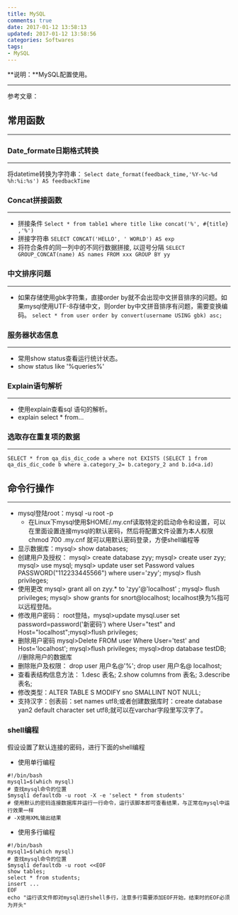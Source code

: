 ```yaml
---
title: MySQL
comments: true
date: 2017-01-12 13:58:13
updated: 2017-01-12 13:58:56
categories: Softwares
tags:
- MySQL
---
```


**说明：**MySQL配置使用。
<!-- more -->


---
参考文章：

## 常用函数
---
### Date_formate日期格式转换
---
将datetime转换为字符串： `Select date_format(feedback_time,'%Y-%c-%d %h:%i:%s') AS feedbackTime`

### Concat拼接函数
---
* 拼接条件 `Select * from table1 where title like concat('%', #{title} ,'%')` 
* 拼接字符串 `SELECT CONCAT('HELLO', ' WORLD') AS exp`
* 将符合条件的同一列中的不同行数据拼接, 以逗号分隔 `SELECT GROUP_CONCAT(name) AS names FROM xxx GROUP BY yy `

### 中文排序问题
---
* 如果存储使用gbk字符集，直接order by就不会出现中文拼音排序的问题。如果mysql使用UTF-8存储中文，则order by中文拼音排序有问题，需要变换编码。
`select * from user order by convert(username USING gbk) asc; `

### 服务器状态信息
---
* 常用show status查看运行统计状态。
* show status like '%queries%'

### Explain语句解析
---
* 使用explain查看sql 语句的解析。
* explain select * from… 

### 选取存在重复项的数据
---

```
SELECT * from qa_dis_dic_code a where not EXISTS (SELECT 1 from qa_dis_dic_code b where a.category_2= b.category_2 and b.id<a.id)
```

## 命令行操作
---
* mysql登陆root：mysql -u root -p
	* 在Linux下mysql使用$HOME/.my.cnf读取特定的启动命令和设置，可以在里面设置连接mysql的默认密码，然后将配置文件设置为本人权限 chmod 700 .my.cnf 就可以用默认密码登录，方便shell编程等
* 显示数据库：mysql> show databases;
* 创建用户及授权：
mysql> create database zyy; mysql> create user zyy; mysql> use mysql; mysql> update user set Password values PASSWORD("112233445566") where user='zyy'; mysql> flush privileges;
* 使用更改
mysql> grant all on zyy.* to 'zyy'@'localhost' ;  mysql> flush privileges; mysql> show grants for snort@localhost; localhost换为%指可以远程登陆。
* 修改用户密码：
root登陆，mysql>update mysql.user set password=password('新密码') where User="test" and Host="localhost";mysql>flush privileges;
* 删除用户密码
mysql>Delete FROM user Where User='test' and Host='localhost';
mysql>flush privileges;
mysql>drop database testDB; //删除用户的数据库
* 删除账户及权限：
drop user 用户名@'%';
drop user 用户名@ localhost; 
* 查看表结构信息方法：
1.desc 表名;
2.show columns from 表名;
3.describe 表名;
* 修改类型：ALTER TABLE S MODIFY sno SMALLINT NOT NULL;
* 支持汉字：创表前：set names utf8;或者创建数据库时：create database yan2 default character set utf8;就可以在varchar字段里写汉字了。

### shell编程

假设设置了默认连接的密码，进行下面的shell编程
* 使用单行编程

```
#!/bin/bash
mysql1=$(which mysql)
# 查找mysql命令的位置
$mysql1 defaultdb -u root -X -e 'select * from students'
# 使用默认的密码连接数据库并运行一行命令，运行该脚本即可查看结果，与正常在mysql中运行效果一样
# -X使用XML输出结果
```

* 使用多行编程

```
#!/bin/bash
mysql1=$(which mysql)
# 查找mysql命令的位置
$mysql1 defaultdb -u root <<EOF
show tables;
select * from students;
insert ...
EOF
echo "运行该文件即对mysql进行shell多行，注意多行需要添加EOF开始，结束时的EOF必须为开头"
```

